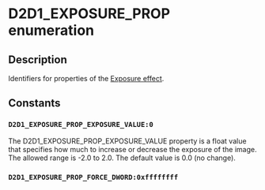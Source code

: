 # D2D1_EXPOSURE_PROP enumeration

## Description

Identifiers for properties of the [Exposure effect](https://learn.microsoft.com/windows/desktop/Direct2D/exposure-effect).

## Constants

### `D2D1_EXPOSURE_PROP_EXPOSURE_VALUE:0`

The D2D1_EXPOSURE_PROP_EXPOSURE_VALUE property is a float value that specifies how much to increase or decrease the exposure of the image. The allowed range is -2.0 to 2.0. The default value is 0.0 (no change).

### `D2D1_EXPOSURE_PROP_FORCE_DWORD:0xffffffff`